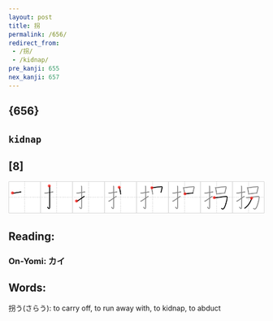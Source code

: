 ```yaml
---
layout: post
title: 拐
permalink: /656/
redirect_from:
 - /拐/
 - /kidnap/
pre_kanji: 655
nex_kanji: 657
---
```


## {656}

## `kidnap`

## [8]

<div class="stroke"><img src="../images/E68B90.png" /></div>

## Reading:

### On-Yomi: カイ

## Words:

拐う(さらう): to carry off, to run away with, to kidnap, to abduct
